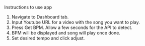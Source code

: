 Instructions to use app
1. Navigate to Dashboard tab.
2. Input Youtube URL for a video with the song you want to play.
3. Press Get BPM. Allow a few seconds for the API to detect.
4. BPM will be displayed and song will play once done.
5. Set desired tempo and click adjust.
